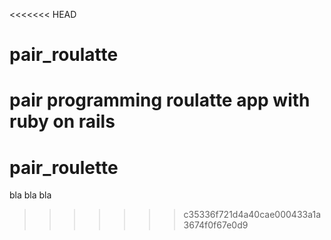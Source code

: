 <<<<<<< HEAD
# pair_roulatte
pair programming roulatte app with ruby on rails 
=======
# pair_roulette
bla bla bla
>>>>>>> c35336f721d4a40cae000433a1a3674f0f67e0d9
